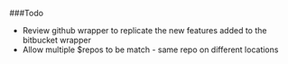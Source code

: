 
###Todo

- Review github wrapper to replicate the new features added to the bitbucket wrapper
- Allow multiple $repos to be match - same repo on different locations
